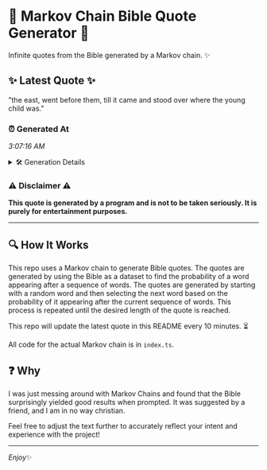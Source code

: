 # 📖 Markov Chain Bible Quote Generator 📖

Infinite quotes from the Bible generated by a Markov chain. ✨

## ✨ Latest Quote ✨
"the east, went before them, till it came and stood over where the young child was."

### ⏰ Generated At
*3:07:16 AM*

<details>
    <summary>🛠️ Generation Details</summary>
    <p>
        <strong>🌱 Seed:</strong> the<br>
        <strong>🔄 Iterations:</strong> 15<br>
        <strong>📜 Context History:</strong><br>[ the ]: east,<br>[ the, east, ]: went<br>[ the, east,, went ]: before<br>[ the, east,, went, before ]: them,<br>[ the, east,, went, before, them, ]: till<br>[ the, east,, went, before, them,, till ]: it<br>[ east,, went, before, them,, till, it ]: came<br>[ went, before, them,, till, it, came ]: and<br>[ before, them,, till, it, came, and ]: stood<br>[ them,, till, it, came, and, stood ]: over<br>[ till, it, came, and, stood, over ]: where<br>[ it, came, and, stood, over, where ]: the<br>[ came, and, stood, over, where, the ]: young<br>[ and, stood, over, where, the, young ]: child<br>[ stood, over, where, the, young, child ]: was.<br>
    </p>
</details>

### ⚠️ Disclaimer ⚠️
**This quote is generated by a program and is not to be taken seriously. It is purely for entertainment purposes.**

---

## 🔍 How It Works

This repo uses a Markov chain to generate Bible quotes. The quotes are generated by using the Bible as a dataset to find the probability of a word appearing after a sequence of words. The quotes are generated by starting with a random word and then selecting the next word based on the probability of it appearing after the current sequence of words. This process is repeated until the desired length of the quote is reached.

This repo will update the latest quote in this README every 10 minutes. ⏳

All code for the actual Markov chain is in `index.ts`.

## ❓ Why

I was just messing around with Markov Chains and found that the Bible surprisingly yielded good results when prompted. 
It was suggested by a friend, and I am in no way christian.

Feel free to adjust the text further to accurately reflect your intent and experience with the project!

---

*Enjoy*✨
